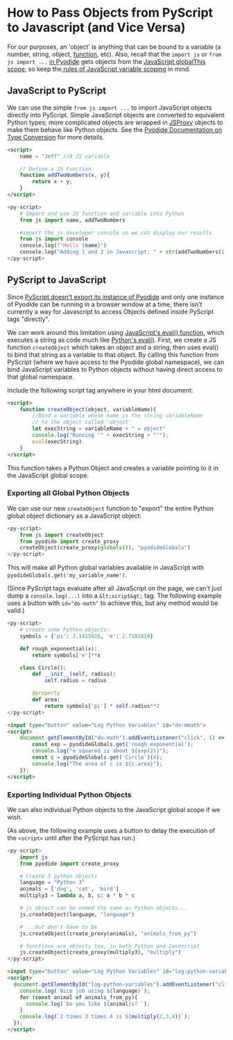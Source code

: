 # How to Pass Objects from PyScript to Javascript (and Vice Versa)

For our purposes, an 'object' is anything that can be bound to a variable (a number, string, object, [function](https://developer.mozilla.org/en-US/docs/Glossary/First-class_Function), etc). Also, recall that the `import js` or `from js import ...` [in Pyodide](https://pyodide.org/en/stable/usage/type-conversions.html#type-translations-using-js-obj-from-py) gets objects from the [JavaScript globalThis scope](https://developer.mozilla.org/en-US/docs/Web/JavaScript/Reference/Global_Objects/globalThis), so keep the[ rules of JavaScript variable scoping](https://www.freecodecamp.org/news/var-let-and-const-whats-the-difference/) in mind.

## JavaScript to PyScript

We can use the simple `from js import ...` to import JavaScript objects directly into PyScript. Simple JavaScript objects are converted to equivalent Python types; more complicated objects are wrapped in [JSProxy](https://pyodide.org/en/stable/usage/type-conversions.html) objects to make them behave like Python objects. See the [Pyodide Documentation on Type Conversion](https://pyodide.org/en/stable/usage/type-conversions.html) for more details.

```html
<script>
    name = "Jeff" //A JS variable

    // Define a JS Function
    function addTwoNumbers(x, y){
        return x + y;
    }
</script>
```
```python
<py-script>
    # Import and use JS function and variable into Python
    from js import name, addTwoNumbers

    #import the js developer console so we can display our results
    from js import console
    console.log(f"Hello {name}")
    console.log("Adding 1 and 2 in Javascript: " + str(addTwoNumbers(1, 2)))
</py-script>
```

## PyScript to JavaScript

Since [PyScript doesn't export its instance of Pyodide](https://github.com/pyscript/pyscript/issues/494) and only one instance of Pyodide can be running in a browser window at a time, there isn't currently a way for Javascript to access Objects defined inside PyScript tags "directly".

We can work around this limitation using [JavaScript's eval() function](https://developer.mozilla.org/en-US/docs/Web/JavaScript/Reference/Global_Objects/eval), which executes a string as code much like [Python's eval()](https://docs.python.org/3/library/functions.html#eval). First, we create a JS function `createObject` which takes an object and a string, then uses eval() to bind that string as a variable to that object. By calling this function from PyScript (where we have access to the Pyodide global namespace), we can bind JavaScript variables to Python objects without having direct access to that global namespace.

Include the following script tag anywhere in your html document:

```html
<script>
    function createObject(object, variableName){
        //Bind a variable whose name is the string variableName
        // to the object called 'object'
        let execString = variableName + " = object"
        console.log("Running '" + execString + "'");
        eval(execString)
    }
</script>
```

This function takes a Python Object and creates a variable pointing to it in the JavaScript global scope.

### Exporting all Global Python Objects

We can use our new `createObject` function to "export" the entire Python global object dictionary as a JavaScript object:

```python
<py-script>
    from js import createObject
    from pyodide import create_proxy
    createObject(create_proxy(globals()), "pyodideGlobals")
</py-script>
```
This will make all Python global variables available in JavaScript with `pyodideGlobals.get('my_variable_name')`.

(Since PyScript tags evaluate after all JavaScript on the page, we can't just dump a `console.log(...)` into a `&lt;script&gt;` tag. The following example uses a button with `id="do-math"` to achieve this, but any method would be valid.)

```python
<py-script>
    # create some Python objects:
    symbols = {'pi': 3.1415926, 'e': 2.7182818}

    def rough_exponential(x):
        return symbols['e']**x

    class Circle():
        def __init__(self, radius):
            self.radius = radius

        @property
        def area:
            return symbols['pi'] * self.radius**2
</py-script>
```

```html
<input type="button" value="Log Python Variables" id="do-mmath">
<script>
    document.getElementById("do-math").addEventListener("click", () => {
        const exp = pyodideGlobals.get('rough_exponential');
        console.log("e squared is about ${exp(2)}");
        const c = pyodideGlobals.get('Circle')(4);
        console.log("The area of c is ${c.area}");
    });
</script>
```


### Exporting Individual Python Objects

We can also  individual Python objects to the JavaScript global scope if we wish.

(As above, the following example uses a button to delay the execution of the `<script>` until after the PyScript has run.)

```python
<py-script>
    import js
    from pyodide import create_proxy

    # Create 3 python objects
    language = "Python 3"
    animals = ['dog', 'cat', 'bird']
    multiply3 = lambda a, b, c: a * b * c

    # js object can be named the same as Python objects...
    js.createObject(language, "language")

    # ...but don't have to be
    js.createObject(create_proxy(animals), "animals_from_py")

    # functions are objects too, in both Python and Javascript
    js.createObject(create_proxy(multiply3), "multiply")
</py-script>
```
```html
<input type="button" value="Log Python Variables" id="log-python-variables">
<script>
  document.getElementById("log-python-variables").addEventListener("click", () => {
    console.log(`Nice job using ${language}`);
    for (const animal of animals_from_py){
      console.log(`Do you like ${animal}s? `);
    }
    console.log(`2 times 3 times 4 is ${multiply(2,3,4)}`);
  });
</script>
```
